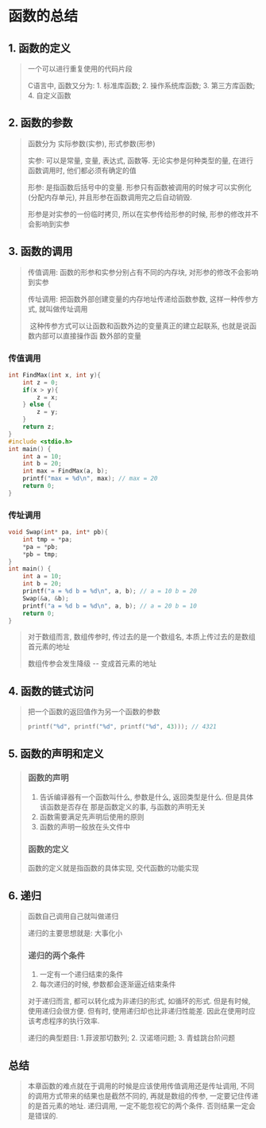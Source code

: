 # 函数的总结

## 1. 函数的定义

> 一个可以进行重复使用的代码片段
>
> C语言中, 函数又分为: 1. 标准库函数;   2. 操作系统库函数;  3. 第三方库函数;  4. 自定义函数

## 2. 函数的参数

> 函数分为   实际参数(实参),  形式参数(形参)
>
> 实参: 可以是常量, 变量, 表达式, 函数等. 无论实参是何种类型的量, 在进行函数调用时, 他们都必须有确定的值
>
> 形参: 是指函数后括号中的变量. 形参只有函数被调用的时候才可以实例化(分配内存单元), 并且形参在函数调用完之后自动销毁.
>
> 形参是对实参的一份临时拷贝, 所以在实参传给形参的时候, 形参的修改并不会影响到实参

## 3. 函数的调用

> 传值调用: 函数的形参和实参分别占有不同的内存块, 对形参的修改不会影响到实参
>
> 传址调用: 把函数外部创建变量的内存地址传递给函数参数, 这样一种传参方式, 就叫做传址调用
>
> ​                 这种传参方式可以让函数和函数外边的变量真正的建立起联系, 也就是说函数内部可以直接操作函   数外部的变量

### 传值调用

```c
int FindMax(int x, int y){
    int z = 0;
    if(x > y){
        z = x;
    } else {
        z = y;
    }
    return z;
}
#include <stdio.h>
int main() {
    int a = 10;
    int b = 20;
    int max = FindMax(a, b);
    printf("max = %d\n", max); // max = 20
    return 0;
}
```

### 传址调用

```c
void Swap(int* pa, int* pb){
    int tmp = *pa;
    *pa = *pb;
    *pb = tmp;
}
int main() {
    int a = 10;
    int b = 20;
    printf("a = %d b = %d\n", a, b); // a = 10 b = 20
    Swap(&a, &b);
    printf("a = %d b = %d\n", a, b); // a = 20 b = 10
    return 0;
}
```

> 对于数组而言, 数组传参时, 传过去的是一个数组名, 本质上传过去的是数组首元素的地址
>
> 数组传参会发生降级 -- 变成首元素的地址

## 4. 函数的链式访问

> 把一个函数的返回值作为另一个函数的参数
>
> ```c
> printf("%d", printf("%d", printf("%d", 43))); // 4321
> ```

## 5. 函数的声明和定义

> ### 函数的声明
>
> 1. 告诉编译器有一个函数叫什么, 参数是什么, 返回类型是什么. 但是具体该函数是否存在 那是函数定义的事, 与函数的声明无关
> 2. 函数需要满足先声明后使用的原则
> 3. 函数的声明一般放在头文件中
>
> ### 函数的定义
>
> 函数的定义就是指函数的具体实现, 交代函数的功能实现

## 6. 递归

> 函数自己调用自己就叫做递归
>
> 递归的主要思想就是: 大事化小
>
> ### 递归的两个条件
>
> 1. 一定有一个递归结束的条件
> 2. 每次递归的时候, 参数都会逐渐逼近结束条件
>
> 对于递归而言, 都可以转化成为非递归的形式, 如循环的形式. 但是有时候, 使用递归会很方便.  但有时, 使用递归却也比非递归性能差. 因此在使用时应该考虑程序的执行效率.
>
> 递归的典型题目: 1.菲波那切数列;  2. 汉诺塔问题;  3. 青蛙跳台阶问题

## 总结

> 本章函数的难点就在于调用的时候是应该使用传值调用还是传址调用, 不同的调用方式带来的结果也是截然不同的, 再就是数组的传参, 一定要记住传递的是首元素的地址. 递归调用, 一定不能忽视它的两个条件. 否则结果一定会是错误的. 
